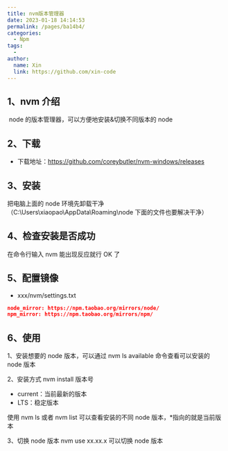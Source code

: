 ```yaml
---
title: nvm版本管理器
date: 2023-01-18 14:14:53
permalink: /pages/ba14b4/
categories:
  - Npm
tags:
  -
author:
  name: Xin
  link: https://github.com/xin-code
---
```


## 1、nvm 介绍

​ node 的版本管理器，可以方便地安装&切换不同版本的 node

## 2、下载

- 下载地址：https://github.com/coreybutler/nvm-windows/releases

## 3、安装

把电脑上面的 node 环境先卸载干净（C:\Users\xiaopao\AppData\Roaming\node 下面的文件也要解决干净）

## 4、检查安装是否成功

在命令行输入 nvm 能出现反应就行 OK 了

## 5、配置镜像

- xxx/nvm/settings.txt

```json
node_mirror: https://npm.taobao.org/mirrors/node/
npm_mirror: https://npm.taobao.org/mirrors/npm/
```

## 6、使用

1、安装想要的 node 版本，可以通过 nvm ls available 命令查看可以安装的 node 版本

2、安装方式 nvm install 版本号

- current：当前最新的版本
- LTS：稳定版本

使用 nvm ls 或者 nvm list 可以查看安装的不同 node 版本，\*指向的就是当前版本

3、切换 node 版本 nvm use xx.xx.x 可以切换 node 版本
